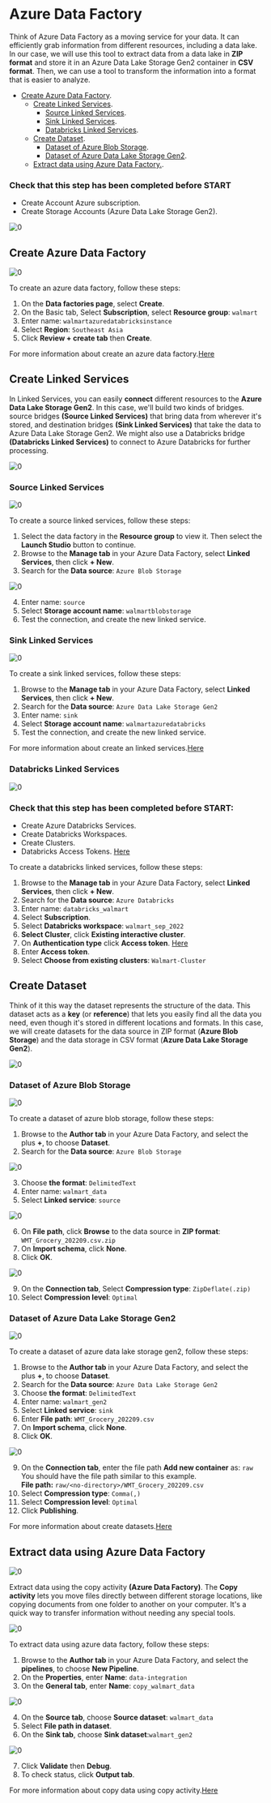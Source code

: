 # Azure Data Factory
Think of Azure Data Factory as a moving service for your data. It can efficiently grab information from different resources, including a data lake. In our case, we will use this tool to extract data from a data lake in **ZIP format** and store it in an Azure Data Lake Storage Gen2 container in **CSV format**. Then, we can use a tool to transform the information into a format that is easier to analyze.

- [Create Azure Data Factory](02-azure-data-factory.md#Create-Azure-Data-Factory).<br> 
  - [Create Linked Services](02-azure-data-factory.md#Create-Linked-Services).<br>
    - [Source Linked Services](02-azure-data-factory.md#Source-Linked-Services).<br>
    - [Sink Linked Services](02-azure-data-factory.md#Sink-Linked-Services).<br>
    - [Databricks Linked Services](02-azure-data-factory.md#Databricks-Linked-Services).<br> 
  - [Create Dataset](02-azure-data-factory.md#Create-Dataset).<br> 
    - [Dataset of Azure Blob Storage](02-azure-data-factory.md#Dataset-of-Azure-Blob-Storage).<br>  
    - [Dataset of Azure Data Lake Storage Gen2](02-azure-data-factory.md#Dataset-of-Azure-Data-Lake-Storage-Gen2).<br> 
  - [Extract data using Azure Data Factory.](02-azure-data-factory.md#Extract-data-using-Azure-Data-Factory).<br> 

### Check that this step has been completed before START
- Create Account Azure subscription.
- Create Storage Accounts (Azure Data Lake Storage Gen2).

![0](/images/7.png)

## Create Azure Data Factory

![0](/images/8.png)

To create an azure data factory, follow these steps:
1. On the **Data factories page**, select **Create**.
2. On the Basic tab, Select **Subscription**, select **Resource group**: `walmart`
3. Enter name: `walmartazuredatabricksinstance`
4. Select **Region**: `Southeast Asia`
5. Click **Review + create tab** then **Create**.

For more information about create an azure data factory.[Here](https://learn.microsoft.com/en-us/azure/data-factory/quickstart-create-data-factory)   

## Create Linked Services
In Linked Services, you can easily **connect** different resources to the **Azure Data Lake Storage Gen2**. In this case, we'll build two kinds of bridges. source bridges **(Source Linked Services)** that bring data from wherever it's stored, and destination bridges **(Sink Linked Services)** that take the data to Azure Data Lake Storage Gen2.  We might also use a Databricks bridge **(Databricks Linked Services)** to connect to Azure Databricks for further processing.

![0](/images/9.png)

### Source Linked Services

![0](/images/10.png)

To create a source linked services, follow these steps:
1. Select the data factory in the **Resource group** to view it. Then select the **Launch Studio** button to continue.
2. Browse to the **Manage tab** in your Azure Data Factory, select **Linked Services**, then click **+ New**.
3. Search for the **Data source**: `Azure Blob Storage`

![0](/images/11.png)

4. Enter name: `source`
5. Select **Storage account name**: `walmartblobstorage`
6. Test the connection, and create the new linked service.

### Sink Linked Services

![0](/images/12.png)

To create a sink linked services, follow these steps:
1. Browse to the **Manage tab** in your Azure Data Factory, select **Linked Services**, then click **+ New**.
2. Search for the **Data source**: `Azure Data Lake Storage Gen2`
3. Enter name: `sink`
4. Select **Storage account name**: `walmartazuredatabricks`
5. Test the connection, and create the new linked service.

For more information about create an linked services.[Here](https://learn.microsoft.com/en-us/azure/data-factory/connector-azure-data-lake-storage?tabs=data-factory)

### Databricks Linked Services
![0](/images/13.png)
### Check that this step has been completed before START:
- Create Azure Databricks Services.
- Create Databricks Workspaces.
- Create Clusters.
- Databricks Access Tokens. [Here](03-azure-databricks.md#Run-Databricks-Notebook-using-Azure-Data-Factory)

To create a databricks linked services, follow these steps:
1. Browse to the **Manage tab** in your Azure Data Factory, select **Linked Services**, then click **+ New**.
2. Search for the **Data source**: `Azure Databricks` 
3. Enter name: `databricks_walmart`
4. Select **Subscription**.
5. Select **Databricks workspace**: `walmart_sep_2022`
6. **Select Cluster**, click **Existing interactive cluster**.
7. On **Authentication type** click **Access token**. [Here](03-azure-databricks.md#Generate-Access-tokens)
8. Enter **Access token**.
9. Select **Choose from existing clusters**: `Walmart-Cluster`

## Create Dataset
Think of it this way the dataset represents the structure of the data. This dataset acts as a **key** (or **reference**) that lets you easily find all the data you need, even though it's stored in different locations and formats. In this case, we will create datasets for the data source in ZIP format (**Azure Blob Storage**) and the data storage in CSV format (**Azure Data Lake Storage Gen2**).

![0](/images/14.png)

### Dataset of Azure Blob Storage

![0](/images/15.png)

To create a dataset of azure blob storage, follow these steps:
1. Browse to the **Author tab** in your Azure Data Factory, and select the plus **+**, to choose **Dataset**.
2. Search for the **Data source**: `Azure Blob Storage`

![0](/images/16.png)

3. Choose **the format**: `DelimitedText`
4. Enter name: `walmart_data`
5. Select **Linked service**: `source`

![0](/images/17.png)

6. On **File path**, click **Browse** to the data source in **ZIP format**: `WMT_Grocery_202209.csv.zip`
7. On **Import schema**, click **None**.
8. Click **OK**.

![0](/images/18.png)

9. On the **Connection tab**, Select **Compression type**: `ZipDeflate(.zip)`
10. Select **Compression level**: `Optimal`
    
### Dataset of Azure Data Lake Storage Gen2

![0](/images/19.png)

To create a dataset of azure data lake storage gen2, follow these steps:
1. Browse to the **Author tab** in your Azure Data Factory, and select the plus **+**, to choose **Dataset**.
2. Search for the **Data source**: `Azure Data Lake Storage Gen2`
3. Choose **the format**: `DelimitedText`
4. Enter name: `walmart_gen2`
5. Select **Linked service**: `sink`
6. Enter **File path**: `WMT_Grocery_202209.csv`
7. On **Import schema**, click **None**.
8. Click **OK**.

![0](/images/20.png)

9. On the **Connection tab**, enter the file path **Add new container** as: `raw`<br>
You should have the file path similar to this example. <br>
**File path:** `raw/<no-directory>/WMT_Grocery_202209.csv` <br>
10. Select **Compression type**: `Comma(,)`
11. Select **Compression level**: `Optimal`
12. Click **Publishing**.

For more information about create datasets.[Here](https://learn.microsoft.com/en-us/azure/data-factory/concepts-datasets-linked-services?tabs=data-factory)

## Extract data using Azure Data Factory

![0](/images/21.png)

Extract data using the copy activity **(Azure Data Factory)**. The **Copy activity** lets you move files directly between different storage locations, like copying documents from one folder to another on your computer. It's a quick way to transfer information without needing any special tools.<br>

![0](/images/22.png)

To extract data using azure data factory, follow these steps:
1. Browse to the **Author tab** in your Azure Data Factory, and select the **pipelines**, to choose **New Pipeline**.
2. On the **Properties**, enter **Name**: `data-integration`
3. On the **General tab**, enter **Name**: `copy_walmart_data`

![0](/images/23.png)

4. On the **Source tab**, choose **Source dataset**: `walmart_data`
5. Select **File path in dataset**.
6. On the **Sink tab**, choose **Sink dataset**:`walmart_gen2`

![0](/images/24.png)

7. Click **Validate** then **Debug**.
8. To check status, click **Output tab**. 

For more information about copy data using copy activity.[Here](https://learn.microsoft.com/en-us/azure/data-factory/copy-activity-overview)
